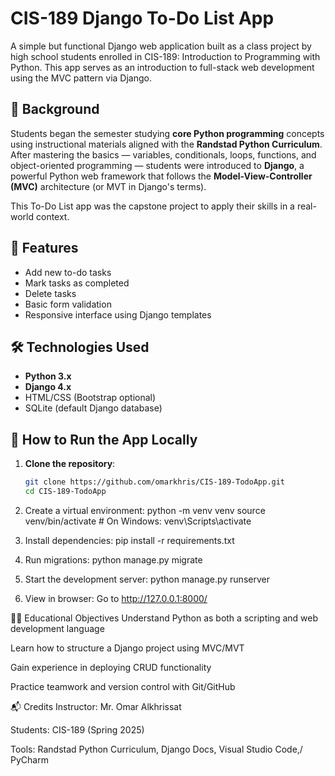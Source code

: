# CIS-189 Django To-Do List App

A simple but functional Django web application built as a class project by high school students enrolled in CIS-189: Introduction to Programming with Python. This app serves as an introduction to full-stack web development using the MVC pattern via Django.

## 🧠 Background

Students began the semester studying **core Python programming** concepts using instructional materials aligned with the **Randstad Python Curriculum**. After mastering the basics — variables, conditionals, loops, functions, and object-oriented programming — students were introduced to **Django**, a powerful Python web framework that follows the **Model-View-Controller (MVC)** architecture (or MVT in Django's terms).

This To-Do List app was the capstone project to apply their skills in a real-world context.

## 🚀 Features

- Add new to-do tasks
- Mark tasks as completed
- Delete tasks
- Basic form validation
- Responsive interface using Django templates

## 🛠️ Technologies Used

- **Python 3.x**
- **Django 4.x**
- HTML/CSS (Bootstrap optional)
- SQLite (default Django database)

## 🧭 How to Run the App Locally


1. **Clone the repository**:
   ```bash
   git clone https://github.com/omarkhris/CIS-189-TodoApp.git
   cd CIS-189-TodoApp

   
2. Create a virtual environment:
python -m venv venv
source venv/bin/activate     # On Windows: venv\Scripts\activate


3. Install dependencies:
pip install -r requirements.txt


4. Run migrations:
python manage.py migrate


6. Start the development server:
python manage.py runserver


7. View in browser:
Go to http://127.0.0.1:8000/





🧑‍🎓 Educational Objectives
Understand Python as both a scripting and web development language

Learn how to structure a Django project using MVC/MVT

Gain experience in deploying CRUD functionality

Practice teamwork and version control with Git/GitHub

📬 Credits
Instructor: Mr. Omar Alkhrissat

Students: CIS-189 (Spring 2025)

Tools: Randstad Python Curriculum, Django Docs, Visual Studio Code,/ PyCharm
